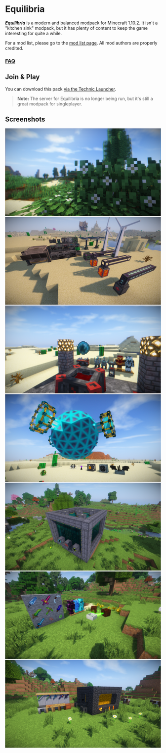 # Equilibria
***Equilibria*** is a modern and balanced modpack for Minecraft 1.10.2. It isn't a "kitchen sink" modpack, but it has plenty of content to keep the game interesting for quite a while.

For a mod list, please go to the [mod list page](MOD_LIST.md). All mod authors are properly credited.

### [FAQ](faq/INDEX.md)

## Join & Play
You can download this pack [via the Technic Launcher](https://www.technicpack.net/modpack/equilibria.949697).

> **Note:** The server for Equilibria is no longer being run, but it's still a great modpack for singleplayer.

## Screenshots

![Terrain](previews/0-Terrain.png)
![Mekanism](previews/1-Mekanism.png)
![Blood Magic](previews/2-Blood%20Magic.png)
![Draconic Evolution](previews/3-Draconic%20Evolution.png)
![Big Reactors](previews/4-Big%20Reactors.png)
![Botania](previews/5-Botania.png)
![Tinkers' Construct](previews/6-TConstruct.png)
